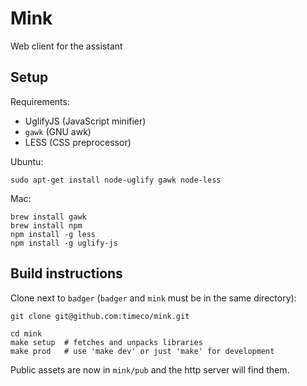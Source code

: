 Mink
====

Web client for the assistant

Setup
-----

Requirements:
* UglifyJS (JavaScript minifier)
* `gawk` (GNU awk)
* LESS (CSS preprocessor)

Ubuntu:
```
sudo apt-get install node-uglify gawk node-less
```

Mac:
```
brew install gawk
brew install npm
npm install -g less
npm install -g uglify-js
```

Build instructions
------------------

Clone next to `badger` (`badger` and `mink` must be in the same directory):
```
git clone git@github.com:timeco/mink.git
```

```
cd mink
make setup  # fetches and unpacks libraries
make prod   # use 'make dev' or just 'make' for development
```

Public assets are now in `mink/pub` and the http server will find them.
